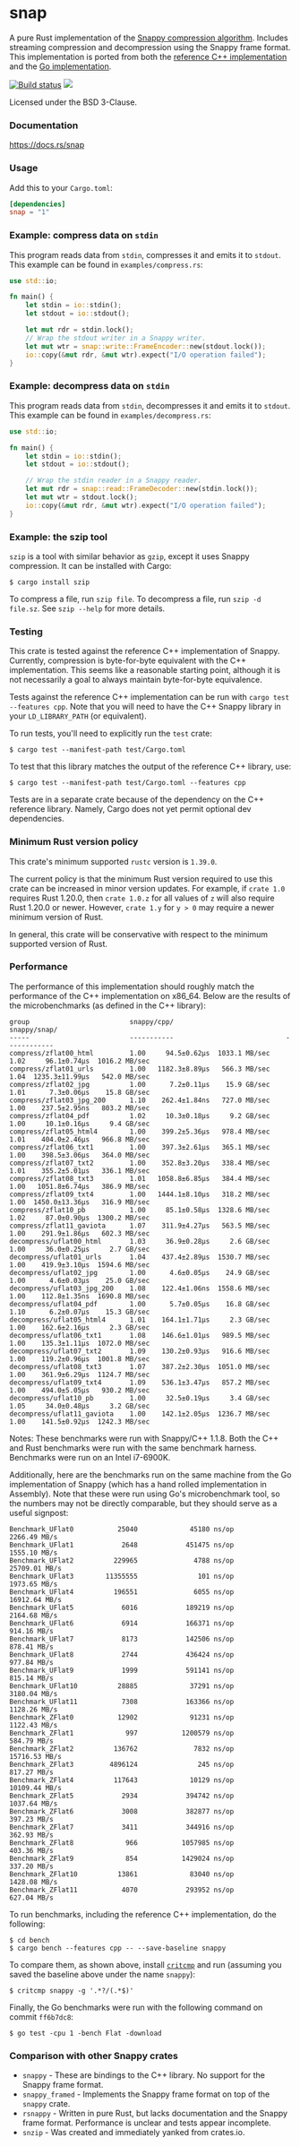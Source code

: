 snap
====
A pure Rust implementation of the
[Snappy compression algorithm](http://google.github.io/snappy/).
Includes streaming compression and decompression using the Snappy frame format.
This implementation is ported from both the
[reference C++ implementation](https://github.com/google/snappy)
and the
[Go implementation](https://github.com/golang/snappy).

[![Build status](https://github.com/BurntSushi/rust-snappy/workflows/ci/badge.svg)](https://github.com/BurntSushi/rust-snappy/actions)
[![](http://meritbadge.herokuapp.com/snap)](https://crates.io/crates/snap)

Licensed under the BSD 3-Clause.


### Documentation

https://docs.rs/snap


### Usage

Add this to your `Cargo.toml`:

```toml
[dependencies]
snap = "1"
```


### Example: compress data on `stdin`

This program reads data from `stdin`, compresses it and emits it to `stdout`.
This example can be found in `examples/compress.rs`:

```rust
use std::io;

fn main() {
    let stdin = io::stdin();
    let stdout = io::stdout();

    let mut rdr = stdin.lock();
    // Wrap the stdout writer in a Snappy writer.
    let mut wtr = snap::write::FrameEncoder::new(stdout.lock());
    io::copy(&mut rdr, &mut wtr).expect("I/O operation failed");
}
```


### Example: decompress data on `stdin`

This program reads data from `stdin`, decompresses it and emits it to `stdout`.
This example can be found in `examples/decompress.rs`:

```rust
use std::io;

fn main() {
    let stdin = io::stdin();
    let stdout = io::stdout();

    // Wrap the stdin reader in a Snappy reader.
    let mut rdr = snap::read::FrameDecoder::new(stdin.lock());
    let mut wtr = stdout.lock();
    io::copy(&mut rdr, &mut wtr).expect("I/O operation failed");
}
```


### Example: the szip tool

`szip` is a tool with similar behavior as `gzip`, except it uses Snappy
compression. It can be installed with Cargo:

```
$ cargo install szip
```

To compress a file, run `szip file`. To decompress a file, run
`szip -d file.sz`. See `szip --help` for more details.


### Testing

This crate is tested against the reference C++ implementation of Snappy.
Currently, compression is byte-for-byte equivalent with the C++ implementation.
This seems like a reasonable starting point, although it is not necessarily
a goal to always maintain byte-for-byte equivalence.

Tests against the reference C++ implementation can be run with
`cargo test --features cpp`. Note that you will need to have the C++ Snappy
library in your `LD_LIBRARY_PATH` (or equivalent).

To run tests, you'll need to explicitly run the `test` crate:

```
$ cargo test --manifest-path test/Cargo.toml
```

To test that this library matches the output of the reference C++ library, use:

```
$ cargo test --manifest-path test/Cargo.toml --features cpp
```

Tests are in a separate crate because of the dependency on the C++ reference
library. Namely, Cargo does not yet permit optional dev dependencies.


### Minimum Rust version policy

This crate's minimum supported `rustc` version is `1.39.0`.

The current policy is that the minimum Rust version required to use this crate
can be increased in minor version updates. For example, if `crate 1.0` requires
Rust 1.20.0, then `crate 1.0.z` for all values of `z` will also require Rust
1.20.0 or newer. However, `crate 1.y` for `y > 0` may require a newer minimum
version of Rust.

In general, this crate will be conservative with respect to the minimum
supported version of Rust.


### Performance

The performance of this implementation should roughly match the performance of
the C++ implementation on x86_64. Below are the results of the microbenchmarks
(as defined in the C++ library):

```
group                         snappy/cpp/                            snappy/snap/
-----                         -----------                            ------------
compress/zflat00_html         1.00     94.5±0.62µs  1033.1 MB/sec    1.02     96.1±0.74µs  1016.2 MB/sec
compress/zflat01_urls         1.00   1182.3±8.89µs   566.3 MB/sec    1.04  1235.3±11.99µs   542.0 MB/sec
compress/zflat02_jpg          1.00      7.2±0.11µs    15.9 GB/sec    1.01      7.3±0.06µs    15.8 GB/sec
compress/zflat03_jpg_200      1.10    262.4±1.84ns   727.0 MB/sec    1.00    237.5±2.95ns   803.2 MB/sec
compress/zflat04_pdf          1.02     10.3±0.18µs     9.2 GB/sec    1.00     10.1±0.16µs     9.4 GB/sec
compress/zflat05_html4        1.00    399.2±5.36µs   978.4 MB/sec    1.01    404.0±2.46µs   966.8 MB/sec
compress/zflat06_txt1         1.00    397.3±2.61µs   365.1 MB/sec    1.00    398.5±3.06µs   364.0 MB/sec
compress/zflat07_txt2         1.00    352.8±3.20µs   338.4 MB/sec    1.01    355.2±5.01µs   336.1 MB/sec
compress/zflat08_txt3         1.01   1058.8±6.85µs   384.4 MB/sec    1.00   1051.8±6.74µs   386.9 MB/sec
compress/zflat09_txt4         1.00   1444.1±8.10µs   318.2 MB/sec    1.00  1450.0±13.36µs   316.9 MB/sec
compress/zflat10_pb           1.00     85.1±0.58µs  1328.6 MB/sec    1.02     87.0±0.90µs  1300.2 MB/sec
compress/zflat11_gaviota      1.07    311.9±4.27µs   563.5 MB/sec    1.00    291.9±1.86µs   602.3 MB/sec
decompress/uflat00_html       1.03     36.9±0.28µs     2.6 GB/sec    1.00     36.0±0.25µs     2.7 GB/sec
decompress/uflat01_urls       1.04    437.4±2.89µs  1530.7 MB/sec    1.00    419.9±3.10µs  1594.6 MB/sec
decompress/uflat02_jpg        1.00      4.6±0.05µs    24.9 GB/sec    1.00      4.6±0.03µs    25.0 GB/sec
decompress/uflat03_jpg_200    1.08    122.4±1.06ns  1558.6 MB/sec    1.00    112.8±1.35ns  1690.8 MB/sec
decompress/uflat04_pdf        1.00      5.7±0.05µs    16.8 GB/sec    1.10      6.2±0.07µs    15.3 GB/sec
decompress/uflat05_html4      1.01    164.1±1.71µs     2.3 GB/sec    1.00    162.6±2.16µs     2.3 GB/sec
decompress/uflat06_txt1       1.08    146.6±1.01µs   989.5 MB/sec    1.00    135.3±1.11µs  1072.0 MB/sec
decompress/uflat07_txt2       1.09    130.2±0.93µs   916.6 MB/sec    1.00    119.2±0.96µs  1001.8 MB/sec
decompress/uflat08_txt3       1.07    387.2±2.30µs  1051.0 MB/sec    1.00    361.9±6.29µs  1124.7 MB/sec
decompress/uflat09_txt4       1.09    536.1±3.47µs   857.2 MB/sec    1.00    494.0±5.05µs   930.2 MB/sec
decompress/uflat10_pb         1.00     32.5±0.19µs     3.4 GB/sec    1.05     34.0±0.48µs     3.2 GB/sec
decompress/uflat11_gaviota    1.00    142.1±2.05µs  1236.7 MB/sec    1.00    141.5±0.92µs  1242.3 MB/sec
```

Notes: These benchmarks were run with Snappy/C++ 1.1.8. Both the C++ and Rust
benchmarks were run with the same benchmark harness. Benchmarks were run on an
Intel i7-6900K.

Additionally, here are the benchmarks run on the same machine from the Go
implementation of Snappy (which has a hand rolled implementation in Assembly).
Note that these were run using Go's microbenchmark tool, so the numbers may not
be directly comparable, but they should serve as a useful signpost:

```
Benchmark_UFlat0           25040             45180 ns/op        2266.49 MB/s
Benchmark_UFlat1            2648            451475 ns/op        1555.10 MB/s
Benchmark_UFlat2          229965              4788 ns/op        25709.01 MB/s
Benchmark_UFlat3        11355555               101 ns/op        1973.65 MB/s
Benchmark_UFlat4          196551              6055 ns/op        16912.64 MB/s
Benchmark_UFlat5            6016            189219 ns/op        2164.68 MB/s
Benchmark_UFlat6            6914            166371 ns/op         914.16 MB/s
Benchmark_UFlat7            8173            142506 ns/op         878.41 MB/s
Benchmark_UFlat8            2744            436424 ns/op         977.84 MB/s
Benchmark_UFlat9            1999            591141 ns/op         815.14 MB/s
Benchmark_UFlat10          28885             37291 ns/op        3180.04 MB/s
Benchmark_UFlat11           7308            163366 ns/op        1128.26 MB/s
Benchmark_ZFlat0           12902             91231 ns/op        1122.43 MB/s
Benchmark_ZFlat1             997           1200579 ns/op         584.79 MB/s
Benchmark_ZFlat2          136762              7832 ns/op        15716.53 MB/s
Benchmark_ZFlat3         4896124               245 ns/op         817.27 MB/s
Benchmark_ZFlat4          117643             10129 ns/op        10109.44 MB/s
Benchmark_ZFlat5            2934            394742 ns/op        1037.64 MB/s
Benchmark_ZFlat6            3008            382877 ns/op         397.23 MB/s
Benchmark_ZFlat7            3411            344916 ns/op         362.93 MB/s
Benchmark_ZFlat8             966           1057985 ns/op         403.36 MB/s
Benchmark_ZFlat9             854           1429024 ns/op         337.20 MB/s
Benchmark_ZFlat10          13861             83040 ns/op        1428.08 MB/s
Benchmark_ZFlat11           4070            293952 ns/op         627.04 MB/s
```

To run benchmarks, including the reference C++ implementation, do the
following:

```
$ cd bench
$ cargo bench --features cpp -- --save-baseline snappy
```

To compare them, as shown above, install
[`critcmp`](https://github.com/BurntSushi/critcmp)
and run (assuming you saved the baseline above under the name `snappy`):

```
$ critcmp snappy -g '.*?/(.*$)'
```

Finally, the Go benchmarks were run with the following command on commit
`ff6b7dc8`:

```
$ go test -cpu 1 -bench Flat -download
```


### Comparison with other Snappy crates

* `snappy` - These are bindings to the C++ library. No support for the Snappy
  frame format.
* `snappy_framed` - Implements the Snappy frame format on top of the `snappy`
  crate.
* `rsnappy` - Written in pure Rust, but lacks documentation and the Snappy
  frame format. Performance is unclear and tests appear incomplete.
* `snzip` - Was created and immediately yanked from crates.io.
